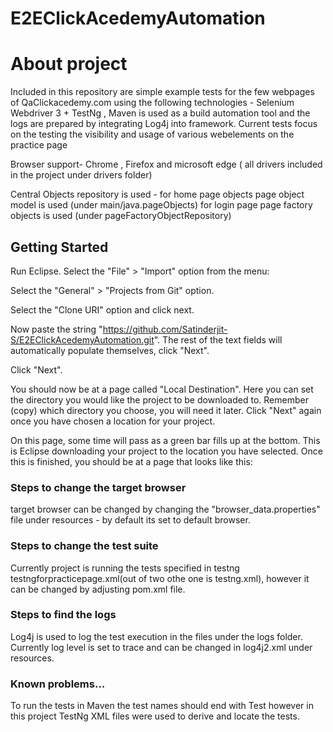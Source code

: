 # E2EClickAcedemyAutomation



# About project
Included in this repository are simple example tests for the few webpages of QaClickacedemy.com using the following technologies -
Selenium Webdriver 3 + TestNg , Maven is used as a build automation tool and the logs are prepared by integrating Log4j into framework.
Current tests focus on the testing the visibility and usage of various webelements on the practice page 

Browser support- Chrome , Firefox and microsoft edge ( all drivers included in the project under drivers folder) 

Central Objects repository is used - 
for home page objects page object model is used (under main/java.pageObjects)
for login page page factory objects is used (under pageFactoryObjectRepository)

## Getting Started
Run Eclipse. Select the "File" > "Import" option from the menu:


Select the "General" > "Projects from Git" option.


Select the "Clone URI" option and click next.


Now paste the string "https://github.com/Satinderjit-S/E2EClickAcedemyAutomation.git". The rest of the text fields will automatically populate themselves, click "Next".


Click "Next".


You should now be at a page called "Local Destination". Here you can set the directory you would like the project to be downloaded to. Remember (copy) which directory you choose, you will need it later. Click "Next" again once you have chosen a location for your project.


On this page, some time will pass as a green bar fills up at the bottom. This is Eclipse downloading your project to the location you have selected. Once this is finished, you should be at a page that looks like this:



### Steps to change the target browser 
target browser can be changed by changing the "browser_data.properties" file under resources - by default its set to default browser.

### Steps to change the test suite
Currently project is running the tests specified in testng testngforpracticepage.xml(out of two othe one is testng.xml), however it can be changed by adjusting pom.xml file. 

### Steps to find the logs 
Log4j is used to log the test execution in the files under the logs folder. 
Currently log level is set to trace and can be changed in log4j2.xml under resources. 

### Known problems...
To run the tests in Maven the test names should end with Test however in this project TestNg XML files were used to derive and locate the tests.
